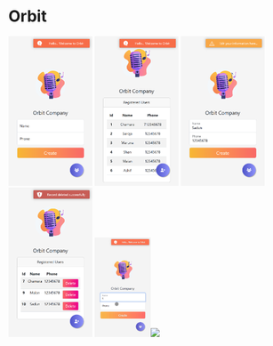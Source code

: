 # Orbit

<img src="https://github.com/chamarasab/Orbit/blob/master/screenshots/Insert.png" width=30%/> <img src="https://github.com/chamarasab/Orbit/blob/master/screenshots/Retrieve.png" width=30%/> <img src="https://github.com/chamarasab/Orbit/blob/master/screenshots/Update.png" width="30%"/> <img src="https://github.com/chamarasab/Orbit/blob/master/screenshots/Delete.png" width=30%/> 
<img src="https://github.com/chamarasab/Orbit/blob/master/screenshots/creating.gif" width=20%/><img src="https://github.com/chamarasab/Orbit/blob/master/screenshots/Update2.gif" width=20%/>

